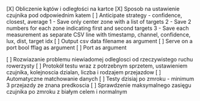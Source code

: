 
[X] Obliczenie kątów i odległości na kartce
[X] Sposob na ustawienie czujnika pod odpowiednim katem
[ ] Anticipate strategy - confidence, closest, average
    1 - Save only center zone with a list of targets
    2 - Save 2 numbers for each zone indicating first and second targets
    3 - Save each measurement as separate CSV line with timestamp, channel, confidence, lux, dist, target idx
[ ] Output csv data filename as argument
[ ] Serve on a port bool fflag as argument
[ ] Port as argument

[ ] Rozwiazanie problemu niewiadomej odleglosci od rzeczywistego ruchu rowerzysty
[ ] Protokół testu wraz z potrzebnym sprzetem, ustawieniem czujnika, kolejnoscia dzialan, liczba i rodzajem przejazdow
[ ] Automatyczne matchowanie danych
[ ] Testy dzisiaj po zmroku - minimum 3 przejazdy ze znana predkoscia
[ ] Sprawdzenie maksymalnego zasięgu czujnika po zmroku z białym celem i normalnym

